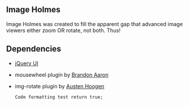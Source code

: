 ## Image Holmes

Image Holmes was created to fill the apparent gap that advanced image viewers either zoom OR rotate, not both. Thus!

## Dependencies
 * [jQuery UI](http://www.jquery.com)
 * mousewheel plugin by [Brandon Aaron](http://www.brandonaaron.net)
 * img-rotate plugin by [Austen Hoogen](http://www.austenhoogen.com)
 
	`Code formatting test
	return true;`